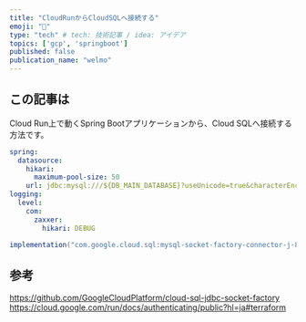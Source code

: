 ```yaml
---
title: "CloudRunからCloudSQLへ接続する"
emoji: "🙆"
type: "tech" # tech: 技術記事 / idea: アイデア
topics: ['gcp', 'springboot']
published: false
publication_name: "welmo"
---
```


## この記事は
Cloud Run上で動くSpring Bootアプリケーションから、Cloud SQLへ接続する方法です。

```yml:application.yml
spring:
  datasource:
    hikari:
      maximum-pool-size: 50
    url: jdbc:mysql:///${DB_MAIN_DATABASE}?useUnicode=true&characterEncoding=utf8&useSSL=false&socketFactory=com.google.cloud.sql.mysql.SocketFactory&cloudSqlInstance=${DB_INSTANCE}
logging:
  level:
    com:
      zaxxer:
        hikari: DEBUG
```

```gradle:build.gradle
implementation("com.google.cloud.sql:mysql-socket-factory-connector-j-8:1.16.0")
```

## 参考
https://github.com/GoogleCloudPlatform/cloud-sql-jdbc-socket-factory
https://cloud.google.com/run/docs/authenticating/public?hl=ja#terraform
